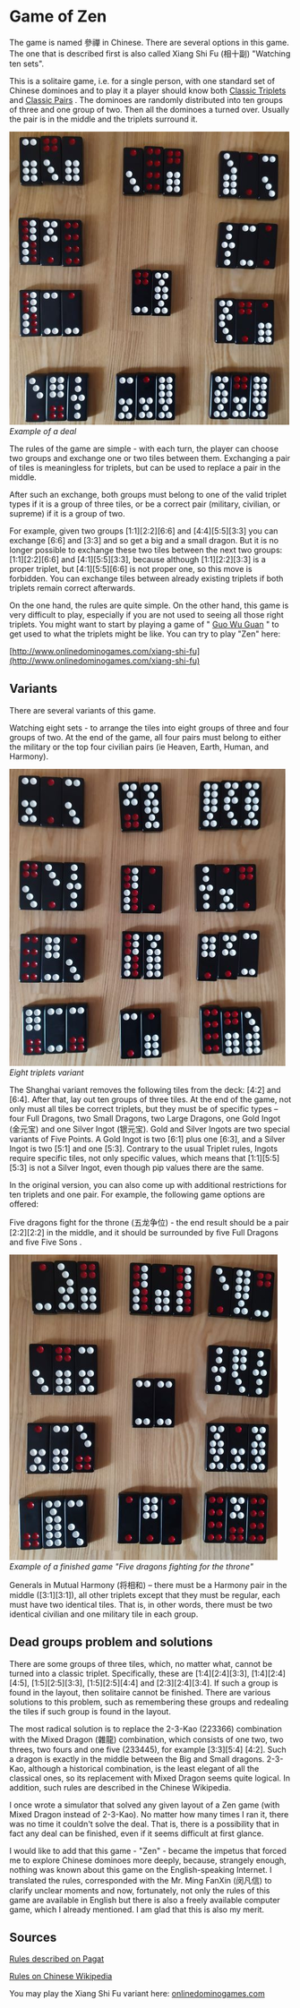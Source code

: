 # Game of Zen

The game is named 參禪 in Chinese. There are several options in this game. The one that is described first is also called Xiang Shi Fu (相十副) "Watching ten sets". 

This is a solitaire game, i.e. for a single person, with one standard set of Chinese dominoes and to play it a player should know both [Classic Triplets](/gupai/classical-triplets.html) and [Classic Pairs](/gupai/tiles-and-pairs-hierarchy.html) . The dominoes are randomly distributed into ten groups of three and one group of two. Then all the dominoes a turned over. Usually the pair is in the middle and the triplets surround it. 

![](/docs/assets/images/gupai/zen.jpg)  
_Example of a deal_

The rules of the game are simple - with each turn, the player can choose two groups and exchange one or two tiles between them. Exchanging a pair of tiles is meaningless for triplets, but can be used to replace a pair in the middle. 

After such an exchange, both groups must belong to one of the valid triplet types if it is a group of three tiles, or be a correct pair (military, civilian, or supreme) if it is a group of two. 

For example, given two groups [1:1][2:2][6:6] and [4:4][5:5][3:3] you can exchange [6:6] and [3:3] and so get a big and a small dragon. But it is no longer possible to exchange these two tiles between the next two groups: [1:1][2:2][6:6] and [4:1][5:5][3:3], because although [1:1][2:2][3:3] is a proper triplet, but [4:1][5:5][6:6] is not proper one, so this move is forbidden. You can exchange tiles between already existing triplets if both triplets remain correct afterwards. 

On the one hand, the rules are quite simple. On the other hand, this game is very difficult to play, especially if you are not used to seeing all those right triplets. You might want to start by playing a game of " [Guo Wu Guan](/gupai/solitaires/guo-wu-guan.html) " to get used to what the triplets might be like. You can try to play "Zen" here: 

[http://www.onlinedominogames.com/xiang-shi-fu](http://www.onlinedominogames.com/xiang-shi-fu) 

## Variants 

There are several variants of this game. 

Watching eight sets - to arrange the tiles into eight groups of three and four groups of two. At the end of the game, all four pairs must belong to either the military or the top four civilian pairs (ie Heaven, Earth, Human, and Harmony). 

![](/docs/assets/images/gupai/zen-8.jpg)  
_Eight triplets variant_

The Shanghai variant removes the following tiles from the deck: [4:2] and [6:4]. After that, lay out ten groups of three tiles. At the end of the game, not only must all tiles be correct triplets, but they must be of specific types – four Full Dragons, two Small Dragons, two Large Dragons, one Gold Ingot (金元宝) and one Silver Ingot (银元宝). Gold and Silver Ingots are two special variants of Five Points. A Gold Ingot is two [6:1] plus one [6:3], and a Silver Ingot is two [5:1] and one [5:3]. Contrary to the usual Triplet rules, Ingots require specific tiles, not only specific values, which means that [1:1][5:5][5:3] is not a Silver Ingot, even though pip values there are the same. 

In the original version, you can also come up with additional restrictions for ten triplets and one pair. For example, the following game options are offered: 

Five dragons fight for the throne (五龙争位) - the end result should be a pair [2:2][2:2] in the middle, and it should be surrounded by five Full Dragons and five Five Sons . 

![](/docs/assets/images/gupai/zen-dragons.jpg)  
_Example of a finished game "Five dragons fighting for the throne"_

Generals in Mutual Harmony (将相和) – there must be a Harmony pair in the middle ([3:1][3:1]), all other triplets except that they must be regular, each must have two identical tiles. That is, in other words, there must be two identical civilian and one military tile in each group. 

## Dead groups problem and solutions 

There are some groups of three tiles, which, no matter what, cannot be turned into a classic triplet. Specifically, these are [1:4][2:4][3:3], [1:4][2:4][4:5], [1:5][2:5][3:3], [1:5][2:5][4:4] and [2:3][2:4][3:4]. If such a group is found in the layout, then solitaire cannot be finished. There are various solutions to this problem, such as remembering these groups and redealing the tiles if such group is found in the layout. 

The most radical solution is to replace the 2-3-Kao (223366) combination with the Mixed Dragon (雜龍) combination, which consists of one two, two threes, two fours and one five (233445), for example [3:3][5:4] [4:2]. Such a dragon is exactly in the middle between the Big and Small dragons. 2-3-Kao, although a historical combination, is the least elegant of all the classical ones, so its replacement with Mixed Dragon seems quite logical. In addition, such rules are described in the Chinese Wikipedia. 

I once wrote a simulator that solved any given layout of a Zen game (with Mixed Dragon instead of 2-3-Kao). No matter how many times I ran it, there was no time it couldn't solve the deal. That is, there is a possibility that in fact any deal can be finished, even if it seems difficult at first glance. 

I would like to add that this game - "Zen" - became the impetus that forced me to explore Chinese dominoes more deeply, because, strangely enough, nothing was known about this game on the English-speaking Internet. I translated the rules, corresponded with the Mr. Ming FanXin (闵凡信) to clarify unclear moments and now, fortunately, not only the rules of this game are available in English but there is also a freely available computer game, which I already mentioned. I am glad that this is also my merit. 

## Sources 

[Rules described on Pagat](https://www.pagat.com/domino/solitaire/xiangshifu.html) 

[Rules on Chinese Wikipedia](https://zh.wikipedia.org/wiki/%E5%8F%83%E7%A6%AA_(%E9%AA%A8%E7%89%8C)) 

You may play the Xiang Shi Fu variant here: [onlinedominogames.com](http://www.onlinedominogames.com/xiang-shi-fu) 


